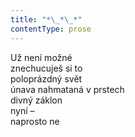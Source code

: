 ```yaml
---
title: "*\_*\_*"
contentType: prose
---
```


Už není možné  
znechucuješ si to  
poloprázdný svět  
únava nahmataná v prstech  
divný záklon  
nyní –  
naprosto ne
